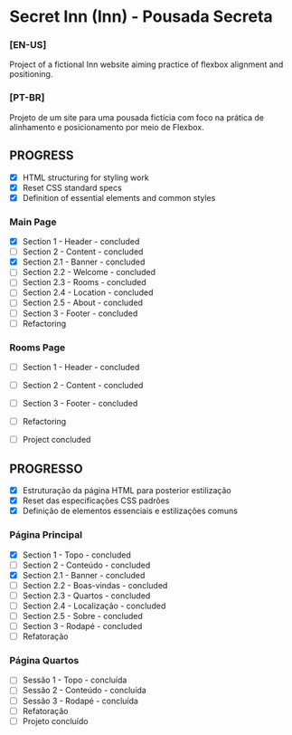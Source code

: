 # Secret Inn (Inn) -  Pousada Secreta

### [EN-US]
Project of a fictional Inn website aiming practice of flexbox alignment and positioning.

### [PT-BR]
Projeto de um site para uma pousada fictícia com foco na prática de alinhamento e posicionamento por meio de Flexbox.


## PROGRESS

- [X] HTML structuring for styling work
- [X] Reset CSS standard specs
- [X] Definition of essential elements and common styles
### Main Page
- [X] Section 1 - Header - concluded
- [ ] Section 2 - Content - concluded
- [X] Section 2.1 - Banner - concluded
- [ ] Section 2.2 - Welcome - concluded
- [ ] Section 2.3 - Rooms - concluded
- [ ] Section 2.4 - Location - concluded
- [ ] Section 2.5 - About - concluded
- [ ] Section 3 - Footer - concluded
- [ ] Refactoring
### Rooms Page
- [ ] Section 1 - Header - concluded
- [ ] Section 2 - Content - concluded
- [ ] Section 3 - Footer - concluded
- [ ] Refactoring
- [ ] Project concluded


## PROGRESSO

- [X] Estruturação da página HTML para posterior estilização
- [X] Reset das especificações CSS padrões
- [X] Definição de elementos essenciais e estilizações comuns
### Página Principal
- [X] Section 1 - Topo - concluded
- [ ] Section 2 - Conteúdo - concluded
- [X] Section 2.1 - Banner - concluded
- [ ] Section 2.2 - Boas-vindas - concluded
- [ ] Section 2.3 - Quartos - concluded
- [ ] Section 2.4 - Localização - concluded
- [ ] Section 2.5 - Sobre - concluded
- [ ] Section 3 - Rodapé - concluded
- [ ] Refatoração
### Página Quartos
- [ ] Sessão 1 - Topo - concluída
- [ ] Sessão 2 - Conteúdo - concluída
- [ ] Sessão 3 - Rodapé - concluída
- [ ] Refatoração
- [ ] Projeto concluído
